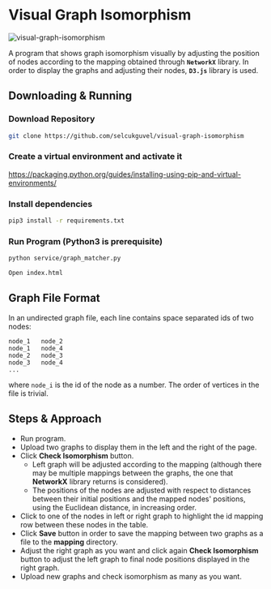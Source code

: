 # Visual Graph Isomorphism

![visual-graph-isomorphism](https://user-images.githubusercontent.com/22414712/74593626-370cc680-503e-11ea-9d7f-36b58eda8e04.gif)

A program that shows graph isomorphism visually by adjusting the position of nodes according to the mapping obtained through **`NetworkX`** library. In order to display the graphs and adjusting their nodes, **`D3.js`** library is used.

## Downloading & Running

### Download Repository

```bash
git clone https://github.com/selcukguvel/visual-graph-isomorphism
```

### Create a virtual environment and activate it

https://packaging.python.org/guides/installing-using-pip-and-virtual-environments/

### Install dependencies

```bash
pip3 install -r requirements.txt
```

### Run Program (Python3 is prerequisite)

```bash
python service/graph_matcher.py
```

```bash
Open index.html
```

## Graph File Format

In an undirected graph file, each line contains space separated ids of two nodes:

```
node_1   node_2
node_1   node_4
node_2   node_3
node_3   node_4
...
```

where `node_i` is the id of the node as a number. The order of vertices in the file is trivial.

## Steps & Approach

- Run program.
- Upload two graphs to display them in the left and the right of the page.
- Click **Check Isomorphism** button.
  - Left graph will be adjusted according to the mapping (although there may be multiple mappings between the graphs, the one that **NetworkX** library returns is considered).
  - The positions of the nodes are adjusted with respect to distances between their initial positions and the mapped nodes' positions, using the Euclidean distance, in increasing order.
- Click to one of the nodes in left or right graph to highlight the id mapping row between these nodes in the table.
- Click **Save** button in order to save the mapping between two graphs as a file to the **mapping** directory.
- Adjust the right graph as you want and click again **Check Isomorphism** button to adjust the left graph to final node positions displayed in the right graph.
- Upload new graphs and check isomorphism as many as you want.
